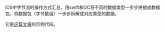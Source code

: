 iOS中字节流的操作方式汇总，用swift和OC将不同的数据类型一步步拼接成数据包，将数据包（字节数组）一步步拆解成对应类型的数据。

它是[这篇文章](https://github.com/chaocaiwei/bytesStream/blob/master/玩转socket之字节流操作.md)的示例代码。

